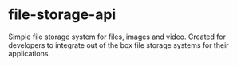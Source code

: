 # file-storage-api
Simple file storage system for files, images and video. Created for developers to integrate out of the box file storage systems for their applications.
